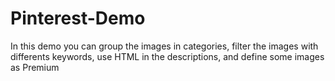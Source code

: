 # Pinterest-Demo
In this demo you can group the images in categories, filter the images with differents keywords, use HTML in the descriptions, and define some images as Premium
